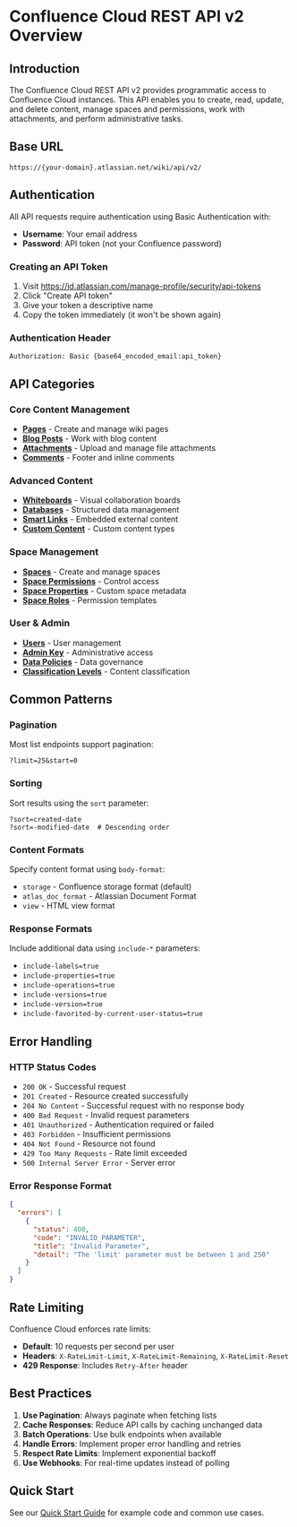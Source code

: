 # Confluence Cloud REST API v2 Overview

## Introduction

The Confluence Cloud REST API v2 provides programmatic access to Confluence Cloud instances. This API enables you to create, read, update, and delete content, manage spaces and permissions, work with attachments, and perform administrative tasks.

## Base URL

```
https://{your-domain}.atlassian.net/wiki/api/v2/
```

## Authentication

All API requests require authentication using Basic Authentication with:
- **Username**: Your email address
- **Password**: API token (not your Confluence password)

### Creating an API Token
1. Visit https://id.atlassian.com/manage-profile/security/api-tokens
2. Click "Create API token"
3. Give your token a descriptive name
4. Copy the token immediately (it won't be shown again)

### Authentication Header
```
Authorization: Basic {base64_encoded_email:api_token}
```

## API Categories

### Core Content Management
- **[Pages](core/pages.md)** - Create and manage wiki pages
- **[Blog Posts](core/blog-posts.md)** - Work with blog content
- **[Attachments](core/attachments.md)** - Upload and manage file attachments
- **[Comments](core/comments.md)** - Footer and inline comments

### Advanced Content
- **[Whiteboards](content/whiteboards.md)** - Visual collaboration boards
- **[Databases](content/databases.md)** - Structured data management
- **[Smart Links](content/smart-links.md)** - Embedded external content
- **[Custom Content](content/custom-content.md)** - Custom content types

### Space Management
- **[Spaces](space/spaces.md)** - Create and manage spaces
- **[Space Permissions](space/permissions.md)** - Control access
- **[Space Properties](space/properties.md)** - Custom space metadata
- **[Space Roles](space/roles.md)** - Permission templates

### User & Admin
- **[Users](user/users.md)** - User management
- **[Admin Key](admin/admin-key.md)** - Administrative access
- **[Data Policies](admin/data-policies.md)** - Data governance
- **[Classification Levels](admin/classification.md)** - Content classification

## Common Patterns

### Pagination
Most list endpoints support pagination:
```
?limit=25&start=0
```

### Sorting
Sort results using the `sort` parameter:
```
?sort=created-date
?sort=-modified-date  # Descending order
```

### Content Formats
Specify content format using `body-format`:
- `storage` - Confluence storage format (default)
- `atlas_doc_format` - Atlassian Document Format
- `view` - HTML view format

### Response Formats
Include additional data using `include-*` parameters:
- `include-labels=true`
- `include-properties=true`
- `include-operations=true`
- `include-versions=true`
- `include-version=true`
- `include-favorited-by-current-user-status=true`

## Error Handling

### HTTP Status Codes
- `200 OK` - Successful request
- `201 Created` - Resource created successfully
- `204 No Content` - Successful request with no response body
- `400 Bad Request` - Invalid request parameters
- `401 Unauthorized` - Authentication required or failed
- `403 Forbidden` - Insufficient permissions
- `404 Not Found` - Resource not found
- `429 Too Many Requests` - Rate limit exceeded
- `500 Internal Server Error` - Server error

### Error Response Format
```json
{
  "errors": [
    {
      "status": 400,
      "code": "INVALID_PARAMETER",
      "title": "Invalid Parameter",
      "detail": "The 'limit' parameter must be between 1 and 250"
    }
  ]
}
```

## Rate Limiting

Confluence Cloud enforces rate limits:
- **Default**: 10 requests per second per user
- **Headers**: `X-RateLimit-Limit`, `X-RateLimit-Remaining`, `X-RateLimit-Reset`
- **429 Response**: Includes `Retry-After` header

## Best Practices

1. **Use Pagination**: Always paginate when fetching lists
2. **Cache Responses**: Reduce API calls by caching unchanged data
3. **Batch Operations**: Use bulk endpoints when available
4. **Handle Errors**: Implement proper error handling and retries
5. **Respect Rate Limits**: Implement exponential backoff
6. **Use Webhooks**: For real-time updates instead of polling

## Quick Start

See our [Quick Start Guide](../guides/quick-start.md) for example code and common use cases.